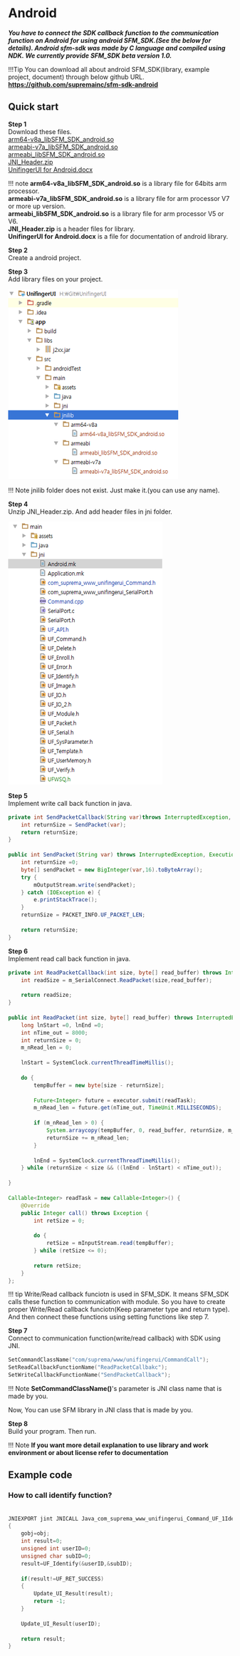 # Android
***You have to connect the SDK callback function to the communication function on Android for using android SFM_SDK.(See the below for details). Android sfm-sdk was made by C language and compiled using NDK. We currently provide SFM_SDK beta version 1.0.***

!!!Tip
    You can download all about android SFM_SDK(library, example project, document) through below github URL.
    **https://github.com/supremainc/sfm-sdk-android**

## Quick start

**Step 1**  
Download these files.  
[arm64-v8a_libSFM_SDK_android.so](https://github.com/supremainc/sfm-sdk-android/raw/master/Library/Android_SDK_Beta_v1.0/arm64-v8a/arm64-v8a_libSFM_SDK_android_Beta_v1.0.so)  
[armeabi-v7a_libSFM_SDK_android.so](https://github.com/supremainc/sfm-sdk-android/raw/master/Library/Android_SDK_Beta_v1.0/armeabi-v7a/armeabi-v7a_libSFM_SDK_android_Beta_v1.0.so)  
[armeabi_libSFM_SDK_android.so](https://github.com/supremainc/sfm-sdk-android/raw/master/Library/Android_SDK_Beta_v1.0/armeabi/armeabi_libSFM_SDK_android_Beta_v1.0.so)  
[JNI_Header.zip](https://github.com/supremainc/sfm-sdk-android/raw/master/Library/Android_SDK_Beta_v1.0/JNI_Header_Beta_v1.0.zip)  
[UnifingerUI for Android.docx](https://github.com/supremainc/sfm-sdk-android/raw/master/Document/UnifingerUI%20for%20Android(App_Beta_v1.2%2CSDK_Beta_v1.0).docx) 

!!! note
    **arm64-v8a_libSFM_SDK_android.so** is a library file for 64bits arm processor.  
    **armeabi-v7a_libSFM_SDK_android.so** is a library file for arm processor V7 or more up version.  
    **armeabi_libSFM_SDK_android.so** is a library file for arm processor V5 or V6.  
    **JNI_Header.zip** is a header files for library.  
    **UnifingerUI for Android.docx** is a file for documentation of android library.  

**Step 2**  
Create a android project.

**Step 3**  
Add library files on your project.

![](/images/sdk/android/add_library_android.png)

!!! Note
    jnilib folder does not exist. Just make it.(you can use any name).

**Step 4**  
Unzip JNI_Header.zip. And add header files in jni folder.

![](/images/sdk/android/add_JNI_Header.png)

**Step 5**  
Implement write call back function in java.

```java
private int SendPacketCallback(String var)throws InterruptedException, ExecutionException, TimeoutException{
    int returnSize = SendPacket(var);
    return returnSize;
}

public int SendPacket(String var) throws InterruptedException, ExecutionException, TimeoutException {
    int returnSize =0;
    byte[] sendPacket = new BigInteger(var,16).toByteArray();
    try {
        mOutputStream.write(sendPacket);
    } catch (IOException e) {
        e.printStackTrace();
    }
    returnSize = PACKET_INFO.UF_PACKET_LEN;
    
    return returnSize;
}
```

**Step 6**  
Implement read call back function in java.

```java
private int ReadPacketCallback(int size, byte[] read_buffer) throws InterruptedException, TimeoutException, ExecutionException {
    int readSize = m_SerialConnect.ReadPacket(size,read_buffer);

    return readSize;
}

public int ReadPacket(int size, byte[] read_buffer) throws InterruptedException, ExecutionException, TimeoutException {
    long lnStart =0, lnEnd =0;
    int nTime_out = 8000;
    int returnSize = 0;
    m_nRead_len = 0;

    lnStart = SystemClock.currentThreadTimeMillis();

    do {
        tempBuffer = new byte[size - returnSize];

        Future<Integer> future = executor.submit(readTask);
        m_nRead_len = future.get(nTime_out, TimeUnit.MILLISECONDS);

        if (m_nRead_len > 0) {
            System.arraycopy(tempBuffer, 0, read_buffer, returnSize, m_nRead_len);
            returnSize += m_nRead_len;
        }

        lnEnd = SystemClock.currentThreadTimeMillis();
    } while (returnSize < size && ((lnEnd - lnStart) < nTime_out));

}

Callable<Integer> readTask = new Callable<Integer>() {
    @Override
    public Integer call() throws Exception {
        int retSize = 0;

        do {
            retSize = mInputStream.read(tempBuffer);
        } while (retSize <= 0);

        return retSize;
    }
};

```
!!! tip
    Write/Read callback funciotn is used in SFM_SDK. It means SFM_SDK calls these function to communication with module.
    So you have to create proper Write/Read callback funciotn(Keep parameter type and return type). 
    And then connect these functions using setting functions like step 7.

**Step 7**  
Connect to communication function(write/read callback) with SDK using JNI.

```cpp
SetCommandClassName("com/suprema/www/unifingerui/CommandCall");
SetReadCallbackFunctionName("ReadPacketCallbakc");
SetWriteCallbackFunctionName("SendPacketCallback");
```

!!! Note
    **SetCommandClassName()**'s parameter is JNI class name that is made by you. 

Now, You can use SFM library in JNI class that is made by you.

**Step 8**  
Build your program. Then run.

!!! Note
    **If you want more detail explanation to use library and work environment or about license refer to documentation**


## Example code

### How to call identify function?
```cpp

JNIEXPORT jint JNICALL Java_com_suprema_www_unifingerui_Command_UF_1Identify  (JNIEnv * env, jobject obj)
{
    gobj=obj;
    int result=0;
    unsigned int userID=0;
    unsigned char subID=0;
    result=UF_Identify(&userID,&subID);

    if(result!=UF_RET_SUCCESS)
    {
        Update_UI_Result(result);
        return -1;
    }

    Update_UI_Result(userID);

    return result;
}

```
